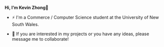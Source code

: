 **Hi, I’m Kevin Zhong👋**

- ⚡ I'm a Commerce / Computer Science student at the University of New South Wales.

- 🌱 If you are interested in my projects or you have any ideas, please message me to collaborate! 

<!---
Kevin-Zhong1/Kevin-Zhong1 is a ✨ special ✨ repository because its `README.md` (this file) appears on your GitHub profile.
You can click the Preview link to take a look at your changes.
--->

